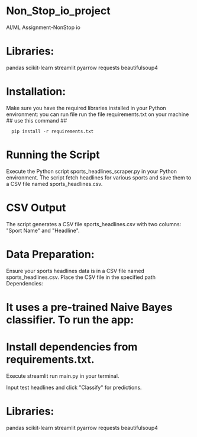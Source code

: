 # Non_Stop_io_project
AI/ML Assignment-NonStop io
# Libraries:
pandas
scikit-learn
streamlit
pyarrow
requests
beautifulsoup4
# Installation:
Make sure you have the required libraries installed in your Python environment: you can run file run the file requirements.txt on your machine
      ## use this command ##

      pip install -r requirements.txt

# Running the Script
Execute the Python script sports_headlines_scraper.py in your Python environment. The script fetch headlines for various sports and save them to a CSV file named sports_headlines.csv.

# CSV Output
The script generates a CSV file sports_headlines.csv with two columns: "Sport Name" and "Headline".

# Data Preparation:
Ensure your sports headlines data is in a CSV file named sports_headlines.csv. Place the CSV file in the specified path Dependencies:

# It uses a pre-trained Naive Bayes classifier. To run the app:

# Install dependencies from requirements.txt.
Execute streamlit run main.py in your terminal.

Input test headlines and click "Classify" for predictions.

# Libraries:
pandas
scikit-learn
streamlit
pyarrow
requests
beautifulsoup4

